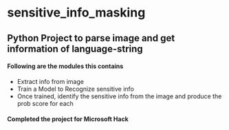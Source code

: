 # sensitive_info_masking

## Python Project to parse image and get information of language-string

#### Following are the modules this contains

* Extract info from image
* Train a Model to Recognize sensitive info
* Once trained, identify the sensitive info from the image and produce the prob score for each

#### Completed the project for Microsoft Hack